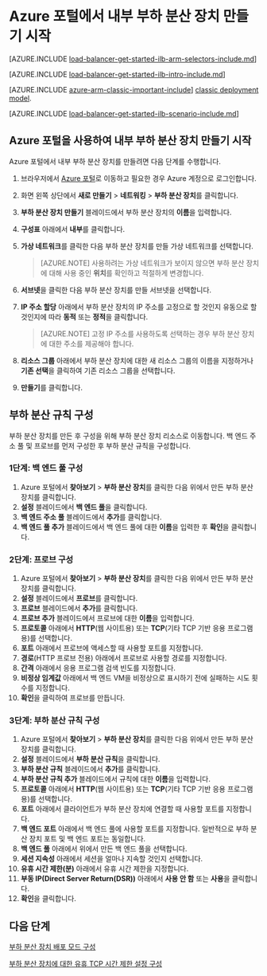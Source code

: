 <properties
   pageTitle="Resource Manager에서 Azure 포털을 사용하여 내부 부하 분산 장치 만들기 시작 | Microsoft Azure"
   description="Azure 포털을 사용하여 Resource Manager에서 내부 부하 분산 장치를 만드는 방법에 대해 알아봅니다."
   services="load-balancer"
   documentationCenter="na"
   authors="sdwheeler"
   manager="carmonm"
   editor=""
   tags="azure-service-management"
/>
<tags
   ms.service="load-balancer"
   ms.devlang="na"
   ms.topic="article"
   ms.tgt_pltfrm="na"
   ms.workload="infrastructure-services"
   ms.date="08/31/2016"
   ms.author="sewhee" />

# Azure 포털에서 내부 부하 분산 장치 만들기 시작

[AZURE.INCLUDE [load-balancer-get-started-ilb-arm-selectors-include.md](../../includes/load-balancer-get-started-ilb-arm-selectors-include.md)]

[AZURE.INCLUDE [load-balancer-get-started-ilb-intro-include.md](../../includes/load-balancer-get-started-ilb-intro-include.md)]

[AZURE.INCLUDE [azure-arm-classic-important-include](../../includes/learn-about-deployment-models-rm-include.md)] [classic deployment model](load-balancer-get-started-ilb-classic-ps.md).

[AZURE.INCLUDE [load-balancer-get-started-ilb-scenario-include.md](../../includes/load-balancer-get-started-ilb-scenario-include.md)]


## Azure 포털을 사용하여 내부 부하 분산 장치 만들기 시작

Azure 포털에서 내부 부하 분산 장치를 만들려면 다음 단계를 수행합니다.

1. 브라우저에서 [Azure 포털](http://portal.azure.com)로 이동하고 필요한 경우 Azure 계정으로 로그인합니다.
2. 화면 왼쪽 상단에서 **새로 만들기** > **네트워킹** > **부하 분산 장치**를 클릭합니다.
3. **부하 분산 장치 만들기** 블레이드에서 부하 분산 장치의 **이름**을 입력합니다.
4. **구성표** 아래에서 **내부**를 클릭합니다.
5. **가상 네트워크**를 클릭한 다음 부하 분산 장치를 만들 가상 네트워크를 선택합니다.

    >[AZURE.NOTE] 사용하려는 가상 네트워크가 보이지 않으면 부하 분산 장치에 대해 사용 중인 **위치**를 확인하고 적절하게 변경합니다.

6. **서브넷**을 클릭한 다음 부하 분산 장치를 만들 서브넷을 선택합니다.
7. **IP 주소 할당** 아래에서 부하 분산 장치의 IP 주소를 고정으로 할 것인지 유동으로 할 것인지에 따라 **동적** 또는 **정적**을 클릭합니다.

    >[AZURE.NOTE] 고정 IP 주소를 사용하도록 선택하는 경우 부하 분산 장치에 대한 주소를 제공해야 합니다.

8. **리소스 그룹** 아래에서 부하 분산 장치에 대한 새 리소스 그룹의 이름을 지정하거나 **기존 선택**을 클릭하여 기존 리소스 그룹을 선택합니다.
9. **만들기**를 클릭합니다.

## 부하 분산 규칙 구성

부하 분산 장치를 만든 후 구성을 위해 부하 분산 장치 리소스로 이동합니다. 백 엔드 주소 풀 및 프로브를 먼저 구성한 후 부하 분산 규칙을 구성합니다.

### 1단계: 백 엔드 풀 구성

1. Azure 포털에서 **찾아보기** > **부하 분산 장치**를 클릭한 다음 위에서 만든 부하 분산 장치를 클릭합니다.
2. **설정** 블레이드에서 **백 엔드 풀**을 클릭합니다.
3. **백 엔드 주소 풀** 블레이드에서 **추가**를 클릭합니다.
4. **백 엔드 풀 추가** 블레이드에서 백 엔드 풀에 대한 **이름**을 입력한 후 **확인**을 클릭합니다.

### 2단계: 프로브 구성

1. Azure 포털에서 **찾아보기** > **부하 분산 장치**를 클릭한 다음 위에서 만든 부하 분산 장치를 클릭합니다.
2. **설정** 블레이드에서 **프로브**를 클릭합니다.
3. **프로브** 블레이드에서 **추가**를 클릭합니다.
4. **프로브 추가** 블레이드에서 프로브에 대한 **이름**을 입력합니다.
5. **프로토콜** 아래에서 **HTTP**(웹 사이트용) 또는 **TCP**(기타 TCP 기반 응용 프로그램용)를 선택합니다.
6. **포트** 아래에서 프로브에 액세스할 때 사용할 포트를 지정합니다.
7. **경로**(HTTP 프로브 전용) 아래에서 프로브로 사용할 경로를 지정합니다.
8. **간격** 아래에서 응용 프로그램 검색 빈도를 지정합니다.
9. **비정상 임계값** 아래에서 백 엔드 VM을 비정상으로 표시하기 전에 실패하는 시도 횟수를 지정합니다.
10. **확인**을 클릭하여 프로브를 만듭니다.

### 3단계: 부하 분산 규칙 구성

1. Azure 포털에서 **찾아보기** > **부하 분산 장치**를 클릭한 다음 위에서 만든 부하 분산 장치를 클릭합니다.
2. **설정** 블레이드에서 **부하 분산 규칙**을 클릭합니다.
3. **부하 분산 규칙** 블레이드에서 **추가**를 클릭합니다.
4. **부하 분산 규칙 추가** 블레이드에서 규칙에 대한 **이름**을 입력합니다.
5. **프로토콜** 아래에서 **HTTP**(웹 사이트용) 또는 **TCP**(기타 TCP 기반 응용 프로그램용)를 선택합니다.
6. **포트** 아래에서 클라이언트가 부하 분산 장치에 연결할 때 사용할 포트를 지정합니다.
7. **백 엔드 포트** 아래에서 백 엔드 풀에 사용할 포트를 지정합니다. 일반적으로 부하 분산 장치 포트 및 백 엔드 포트는 동일합니다.
8. **백 엔드 풀** 아래에서 위에서 만든 백 엔드 풀을 선택합니다.
9. **세션 지속성** 아래에서 세션을 얼마나 지속할 것인지 선택합니다.
10. **유휴 시간 제한(분)** 아래에서 유휴 시간 제한을 지정합니다.
11. **부동 IP(Direct Server Return(DSR))** 아래에서 **사용 안 함** 또는 **사용**을 클릭합니다.
12. **확인**을 클릭합니다.

## 다음 단계

[부하 분산 장치 배포 모드 구성](load-balancer-distribution-mode.md)

[부하 분산 장치에 대한 유휴 TCP 시간 제한 설정 구성](load-balancer-tcp-idle-timeout.md)

<!---HONumber=AcomDC_0914_2016-->